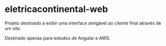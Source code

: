 # eletricacontinental-web

Projeto destinado a exibir uma interface amigável ao cliente final através de um site.

Destinado apenas para estudos de Angular e AWS.
